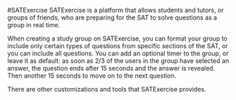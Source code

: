 #SATExercise
SATExercise is a platform that allows students and tutors, or groups of friends, who are preparing for the SAT to solve questions as a group in real time.

When creating a study group on SATExercise, you can format your group to include only certain types of questions from specific sections of the SAT, or you can include all questions. You can add an optional timer to the group, or leave it as default: as soon as 2/3 of the users in the group have selected an answer, the question ends after 15 seconds and the answer is revealed. Then another 15 seconds to move on to the next question.

There are other customizations and tools that SATExercise provides.